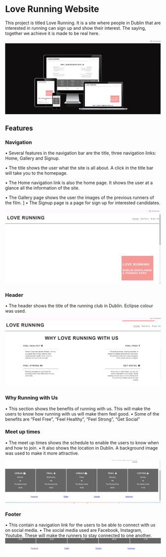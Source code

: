 # Love Running Website
This project is titled Love Running. It is a site where people in Dublin that are interested in running can sign up and show their interest. The saying, together we achieve it is made to be real here. 

![alt text](<love-running responsive.png>)

## Features

### Navigation
•	Several features in the navigation bar are the title, three navigation links: Home, Gallery and Signup.

•	The title shows the user what the site is all about. A click in the title bar will take you to the homepage.

•	The Home navigation link is also the home page. It shows the user at a glance all the information of the site.

•	The Gallery page shows the user the images of the previous runners of the film.
]
•	The Signup page is a page for sign up for interested candidates.

![Love Running](<love running.png>)
### Header

•	The header shows the title of the running club in Dublin. Eclipse colour was used.  

![Why Running with Us](image-1.png)

### Why Running with Us
•	This section shows the benefits of running with us. This will make the users to know how running with us will make them feel good.
•	Some of the benefits are “Feel Free”, “Feel Healthy”, “Feel Strong”, “Get Social”


### Meet up times
•	The meet up times shows the schedule to enable the users to know when and how to join.
•	It also shows the location in Dublin.  A background image was used to make it more attractive.

![Meet Up times](image-2.png)

### Footer
•	This contain a navigation link for the users to be able to connect with us on social media. 
•	The social media used are Facebook, Instagram, Youtube. These will make the runners to stay connected to one another.
![Social Media Links](image-5.png)




